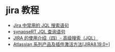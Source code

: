 # jira 教程

- [Jira 中常用的 JQL 搜索语句](https://doc.devpod.cn/jira/jirajql-6979585.html)
- [synapseRT JQL 查询语句](https://goldfingerholdings.atlassian.net/wiki/spaces/SRT/pages/25987094/zh+CN+synapseRT+JQL)
- [JIRA 的使用介绍（四）- 高级搜索（JQL）](https://www.jianshu.com/p/cb67178d71c1)
- [Atlassian 系列产品及插件激活方法[JIRA8.19.0+]](https://zhile.io/2018/12/20/atlassian-license-crack.html)
